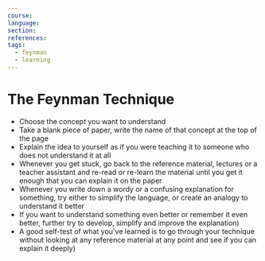 ```yaml
---
course: 
language: 
section: 
references: 
tags:
  - feynman
  - learning
---
```

# The Feynman Technique

* Choose the concept you want to understand  
* Take a blank piece of paper, write the name of that concept at the top of the page
* Explain the idea to yourself as if you were teaching it to someone who does not understand it at all 
* Whenever you get stuck, go back to the reference material, lectures or a teacher assistant and re-read or re-learn the material until you get it enough that you can explain it on the paper
* Whenever you write down a wordy or a confusing explanation for something, try either to simplify the language, or create an analogy to understand it better 
* If you want to understand something even better or remember it even better, further try to develop, simplify and improve the explanation)
* A good self-test of what you've learned is to go through your technique without looking at any reference material at any point and see if you can explain it deeply)
